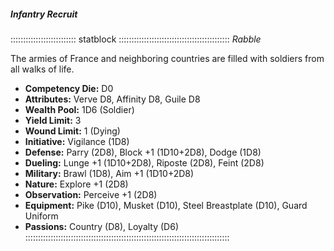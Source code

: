 ##### Infantry Recruit

:::::::::::::::::::::::::: statblock ::::::::::::::::::::::::::::::::::::::::::::
*Rabble*

The armies of France and neighboring countries are filled with soldiers from all walks of life.

- **Competency Die:** D0
- **Attributes:** Verve D8, Affinity D8, Guile D8
- **Wealth Pool:** 1D6 (Soldier)
- **Yield Limit:** 3
- **Wound Limit:** 1 (Dying)
- **Initiative:** Vigilance (1D8)
- **Defense:** Parry (2D8), Block +1 (1D10+2D8), Dodge (1D8)
- **Dueling:** Lunge +1 (1D10+2D8), Riposte (2D8), Feint (2D8)
- **Military:** Brawl (1D8), Aim +1 (1D10+2D8)
- **Nature:** Explore +1 (2D8)
- **Observation:** Perceive +1 (2D8)
- **Equipment:** Pike (D10), Musket (D10), Steel Breastplate (D10), Guard Uniform
- **Passions:** Country (D8), Loyalty (D6)
:::::::::::::::::::::::::::::::::::::::::::::::::::::::::::::::::::::::::::::::::
